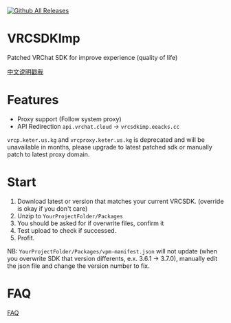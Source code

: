 [![Github All Releases](https://img.shields.io/github/downloads/extremeblackliu/VRCSDKImp/total.svg)]()

# VRCSDKImp

Patched VRChat SDK for improve experience (quality of life)

[中文说明戳我](https://github.com/extremeblackliu/VRCSDKImp/blob/main/README_cn.md)

# Features

* Proxy support (Follow system proxy)
* API Redirection  `api.vrchat.cloud` -> `vrcsdkimp.eeacks.cc`

``vrcp.keter.us.kg`` and `vrcproxy.keter.us.kg` is deprecated and will be unavailable in months, please upgrade to latest patched sdk or manually patch to latest proxy domain.

# Start

1. Download latest or version that matches your current VRCSDK. (override is okay if you don't care)
2. Unzip to `YourProjectFolder/Packages`
3. You should be asked for if overwrite files, confirm it
4. Test upload to check if successed.
5. Profit.

NB: `YourProjectFolder/Packages/vpm-manifest.json` will not update (when you overwrite SDK that version differents, e.x. 3.6.1 -> 3.7.0), manually edit the json file and change the version number to fix.

# FAQ

[FAQ](https://github.com/extremeblackliu/VRCSDKImp/blob/main/faq.md)
